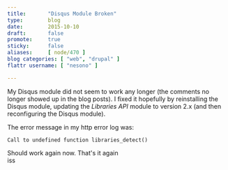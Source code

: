 ```yaml
---
title:       "Disqus Module Broken"
type:        blog
date:        2015-10-10
draft:       false
promote:     true
sticky:      false
aliases:     [ node/470 ]
blog categories: [ "web", "drupal" ]
flattr username: [ "nesono" ]

---
```


<!--more-->
My Disqus module did not seem to work any longer (the comments no longer showed up in the blog posts).
I fixed it hopefully by reinstalling the Disqus module, updating the *Libraries API* module to version 2.x (and then reconfiguring the Disqus module).
<!--break-->
The error message in my http error log was:
<pre><code class="php">Call to undefined function libraries_detect()</code></pre>
Should work again now. That's it again  
iss
